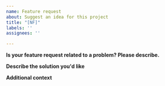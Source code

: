 ```yaml
---
name: Feature request
about: Suggest an idea for this project
title: "[NF]"
labels: ''
assignees: ''

---
```


**Is your feature request related to a problem? Please describe.**

**Describe the solution you'd like**

**Additional context**

